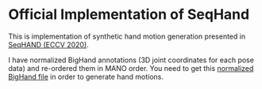 # Official Implementation of SeqHand
This is implementation of synthetic hand motion generation presented in [SeqHAND (ECCV 2020)](https://www.ecva.net/papers/eccv_2020/papers_ECCV/papers/123570120.pdf).

I have normalized BigHand annotations (3D joint coordinates for each pose data) and re-ordered them in MANO order.
You need to get this [normalized BigHand file](https://drive.google.com/file/d/13iiZDkxA3hCR6l4L4Em2Dxo6jBTvkBLM/view?usp=sharing) in order to generate hand motions.
